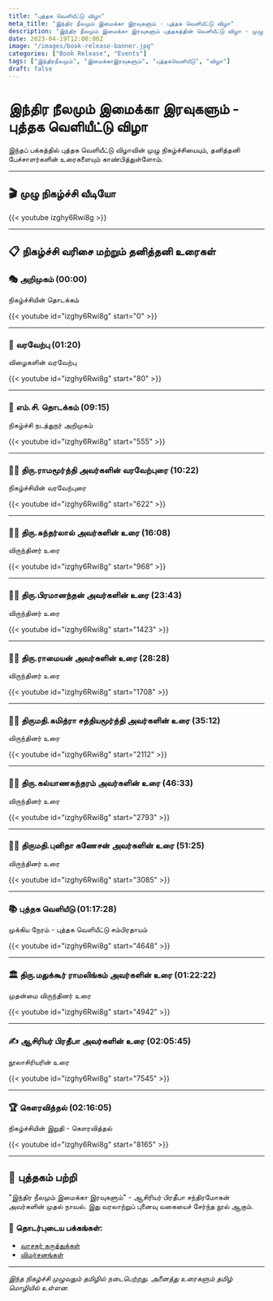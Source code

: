 ```yaml
---
title: "புத்தக வெளியீட்டு விழா"
meta_title: "இந்திர நீலமும் இமைக்கா இரவுகளும் - புத்தக வெளியீட்டு விழா"
description: "இந்திர நீலமும் இமைக்கா இரவுகளும் புத்தகத்தின் வெளியீட்டு விழா - முழு நிகழ்ச்சி வீடியோ மற்றும் தனித்தனி உரைகள்"
date: 2023-04-19T12:00:00Z
image: "/images/book-release-banner.jpg"
categories: ["Book Release", "Events"]
tags: ["இந்திரநீலமும்", "இமைக்காஇரவுகளும்", "புத்தகவெளியீடு", "விழா"]
draft: false
---
```


# இந்திர நீலமும் இமைக்கா இரவுகளும் - புத்தக வெளியீட்டு விழா

இந்தப் பக்கத்தில் புத்தக வெளியீட்டு விழாவின் முழு நிகழ்ச்சியையும், தனித்தனி பேச்சாளர்களின் உரைகளையும் காண்பித்துள்ளோம்.

---

## 🎬 முழு நிகழ்ச்சி வீடியோ

{{< youtube izghy6Rwi8g >}}

---

## 📋 நிகழ்ச்சி வரிசை மற்றும் தனித்தனி உரைகள்

### 🎭 **அறிமுகம் (00:00)**
நிகழ்ச்சியின் தொடக்கம்

{{< youtube id="izghy6Rwi8g" start="0" >}}

---

### 🙏 **வரவேற்பு (01:20)**
விழைகளின் வரவேற்பு

{{< youtube id="izghy6Rwi8g" start="80" >}}

---

### 🎤 **எம்.சி. தொடக்கம் (09:15)**
நிகழ்ச்சி நடத்துநர் அறிமுகம்

{{< youtube id="izghy6Rwi8g" start="555" >}}

---

### 👨‍💼 **திரு.ராமமூர்த்தி அவர்களின் வரவேற்புரை (10:22)**
நிகழ்ச்சியின் வரவேற்புரை

{{< youtube id="izghy6Rwi8g" start="622" >}}

---

### 👨‍🎓 **திரு.சுந்தர்லால் அவர்களின் உரை (16:08)**
விருந்தினர் உரை

{{< youtube id="izghy6Rwi8g" start="968" >}}

---

### 👨‍💼 **திரு.பிரமானந்தன் அவர்களின் உரை (23:43)**
விருந்தினர் உரை

{{< youtube id="izghy6Rwi8g" start="1423" >}}

---

### 👨‍🏫 **திரு.ராமையன் அவர்களின் உரை (28:28)**
விருந்தினர் உரை

{{< youtube id="izghy6Rwi8g" start="1708" >}}

---

### 👩‍🎓 **திருமதி.சுமித்ரா சத்தியமூர்த்தி அவர்களின் உரை (35:12)**
விருந்தினர் உரை

{{< youtube id="izghy6Rwi8g" start="2112" >}}

---

### 👨‍💼 **திரு.கல்யாணசுந்தரம் அவர்களின் உரை (46:33)**
விருந்தினர் உரை

{{< youtube id="izghy6Rwi8g" start="2793" >}}

---

### 👩‍🏫 **திருமதி.புனிதா கணேசன் அவர்களின் உரை (51:25)**
விருந்தினர் உரை

{{< youtube id="izghy6Rwi8g" start="3085" >}}

---

### 📚 **புத்தக வெளியீடு (01:17:28)**
முக்கிய நேரம் - புத்தக வெளியீட்டு சம்பிரதாயம்

{{< youtube id="izghy6Rwi8g" start="4648" >}}

---

### 🏛️ **திரு.மதுக்கூர் ராமலிங்கம் அவர்களின் உரை (01:22:22)**
முதன்மை விருந்தினர் உரை

{{< youtube id="izghy6Rwi8g" start="4942" >}}

---

### ✍️ **ஆசிரியர் பிரதீபா அவர்களின் உரை (02:05:45)**
நூலாசிரியரின் உரை

{{< youtube id="izghy6Rwi8g" start="7545" >}}

---

### 🏆 **கௌரவித்தல் (02:16:05)**
நிகழ்ச்சியின் இறுதி - கௌரவித்தல்

{{< youtube id="izghy6Rwi8g" start="8165" >}}

---

## 📖 புத்தகம் பற்றி

"இந்திர நீலமும் இமைக்கா இரவுகளும்" - ஆசிரியர் பிரதீபா சந்திரமோகன் அவர்களின் முதல் நாவல். இது வரலாற்றுப் புனைவு வகையைச் சேர்ந்த நூல் ஆகும்.

### 🔗 தொடர்புடைய பக்கங்கள்:
- [வாசகர் கருத்துக்கள்](./_index.md)
- [விமர்சனங்கள்](./review-1.md)

---

*இந்த நிகழ்ச்சி முழுவதும் தமிழில் நடைபெற்றது. அனைத்து உரைகளும் தமிழ் மொழியில் உள்ளன.*
